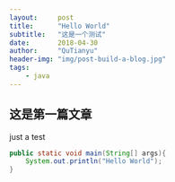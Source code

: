 ```yaml
---
layout:     post
title:      "Hello World"
subtitle:   "这是一个测试"
date:       2018-04-30
author:     "QuTianyu"
header-img: "img/post-build-a-blog.jpg"
tags:
    - java
---
```




## 这是第一篇文章

just a test
```java
public static void main(String[] args){
	System.out.println("Hello World");
}

```
